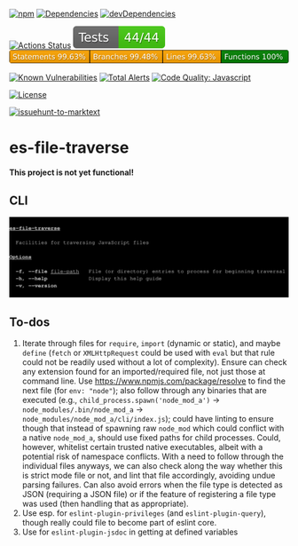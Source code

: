 [![npm](https://img.shields.io/npm/v/es-file-traverse.svg)](https://www.npmjs.com/package/es-file-traverse)
[![Dependencies](https://img.shields.io/david/brettz9/es-file-traverse.svg)](https://david-dm.org/brettz9/es-file-traverse)
[![devDependencies](https://img.shields.io/david/dev/brettz9/es-file-traverse.svg)](https://david-dm.org/brettz9/es-file-traverse?type=dev)

[![Actions Status](https://github.com/brettz9/es-file-traverse/workflows/Node%20CI/badge.svg)](https://github.com/brettz9/es-file-traverse/actions)
[![testing badge](https://raw.githubusercontent.com/brettz9/es-file-traverse/master/badges/tests-badge.svg?sanitize=true)](badges/tests-badge.svg)
[![coverage badge](https://raw.githubusercontent.com/brettz9/es-file-traverse/master/badges/coverage-badge.svg?sanitize=true)](badges/coverage-badge.svg)
<!--
[![Actions Status](https://github.com/brettz9/es-file-traverse/workflows/Coverage/badge.svg)](https://github.com/brettz9/es-file-traverse/actions)
-->

[![Known Vulnerabilities](https://snyk.io/test/github/brettz9/es-file-traverse/badge.svg)](https://snyk.io/test/github/brettz9/es-file-traverse)
[![Total Alerts](https://img.shields.io/lgtm/alerts/g/brettz9/es-file-traverse.svg?logo=lgtm&logoWidth=18)](https://lgtm.com/projects/g/brettz9/es-file-traverse/alerts)
[![Code Quality: Javascript](https://img.shields.io/lgtm/grade/javascript/g/brettz9/es-file-traverse.svg?logo=lgtm&logoWidth=18)](https://lgtm.com/projects/g/brettz9/es-file-traverse/context:javascript)

[![License](https://img.shields.io/npm/l/es-file-traverse.svg)](LICENSE-MIT.txt)

[![issuehunt-to-marktext](https://issuehunt.io/static/embed/issuehunt-button-v1.svg)](https://issuehunt.io/r/brettz9/es-file-traverse)

# es-file-traverse

**This project is not yet functional!**

## CLI

![doc-includes/cli.svg](doc-includes/cli.svg)

## To-dos

1. Iterate through files for `require`, `import` (dynamic or static), and maybe
    `define` (`fetch` or `XMLHttpRequest` could be used with `eval` but that
    rule could not be readily used without a lot of complexity). Ensure can
    check any extension found for an imported/required file, not
    just those at command line. Use <https://www.npmjs.com/package/resolve>
    to find the next file (for `env: "node"`); also follow through
    any binaries that are executed (e.g.,
    `child_process.spawn('node_mod_a')` ->
    `node_modules/.bin/node_mod_a` ->
    `node_modules/node_mod_a/cli/index.js`); could have linting to ensure
    though that instead of spawning raw `node_mod` which could conflict with
    a native `node_mod_a`, should use fixed paths for child processes.
    Could, however, whitelist certain trusted native executables, albeit
    with a potential risk of namespace conflicts.
    With a need to follow through the individual files anyways, we can
    also check along the way whether this is strict mode file or not,
    and lint that file accordingly, avoiding undue parsing failures.
    Can also avoid errors when the file type is detected as JSON
    (requiring a JSON file) or if the feature of registering a file
    type was used (then handling that as appropriate).
1. Use esp. for `eslint-plugin-privileges` (and `eslint-plugin-query`),
    though really could file to become part of eslint core.
1. Use for `eslint-plugin-jsdoc` in getting at defined variables
